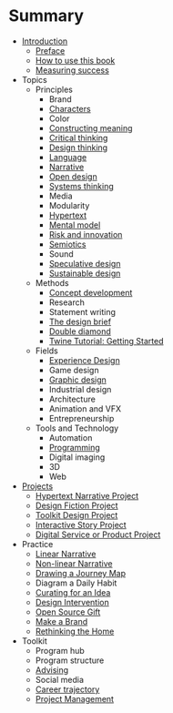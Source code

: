 # Summary

* [Introduction](README.md)
   * [Preface](introduction/preface.md)
   * [How to use this book](introduction/how_to_use_this_book.md)
   * [Measuring success](introduction/measuring_success.md)
* Topics
   * Principles
       * Brand
       * [Characters](topics/characters.md)
       * Color
       * [Constructing meaning](topics/constructing_meaning.md)
       * [Critical thinking](topics/critical_thinking.md)
       * [Design thinking](topics/design_thinking.md)
       * [Language](topics/language.md)
       * [Narrative](topics/narrative.md)
       * [Open design](topics/open_design.md)
       * [Systems thinking](topics/systems_thinking.md)
       * Media
       * Modularity
       * [Hypertext](topics/hypertext.md)
       * [Mental model](topics/mental_model.md)
       * [Risk and innovation](topics/risk_and_innovation.md)
       * [Semiotics](topics/semiotics.md)
       * Sound
       * [Speculative design](topics/speculative_design.md)
       * [Sustainable design](topics/sustainable_design.md)
   * Methods
       * [Concept development](topics/concept_development.md)
       * Research
       * Statement writing
       * [The design brief](topics/the_design_brief.md)
       * [Double diamond](topics/double_diamond.md)
       * [Twine Tutorial: Getting Started](topics/twine-tutorial-getting-started.md)
   * Fields
       * [Experience Design](topics/experience_design.md)
       * Game design
       * [Graphic design](topics/graphic_design.md)
       * Industrial design
       * Architecture
       * Animation and VFX
       * Entrepreneurship
   * Tools and Technology
       * Automation
       * [Programming](topics/programming.md)
       * Digital imaging
       * 3D
       * Web
* [Projects](projects.md)
   * [Hypertext Narrative Project](projects/hypertext_narrative_project.md)
   * [Design Fiction Project](projects/design_fiction_project.md)
   * [Toolkit Design Project](projects/toolkit_design_project.md)
   * [Interactive Story Project](projects/interactive_story_project.md)
   * [Digital Service or Product Project](projects/digital_service_or_product.md)
* Practice
   * [Linear Narrative](practice/linear_narrative.md)
   * [Non-linear Narrative](practice/non-linear_narrative.md)
   * [Drawing a Journey Map](practice/drawing_a_journey_map.md)
   * Diagram a Daily Habit
   * [Curating for an Idea](practice/curating_for_an_idea.md)
   * [Design Intervention](practice/design_intervention.md)
   * [Open Source Gift](practice/open_source_gift.md)
   * [Make a Brand](practice/make_a_brand.md)
   * [Rethinking the Home](practice/rethinking_the_home.md)
* Toolkit
   * Program hub
   * Program structure
   * [Advising](toolkit/advising.md)
   * Social media
   * [Career trajectory](toolkit/career_trajectory.md)
   * [Project Management](toolkit/project_management.md)

